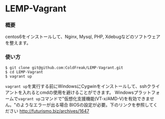 # LEMP-Vagrant

### 概要
centos6をインストールして、Nginx, Mysql, PHP, Xdebugなどのソフトウェアを整えます。

### 使い方

```
$ git clone git@github.com:ColdFreak/LEMP-Vagrant.git
$ cd LEMP-Vagrant
$ vagrant up
```

`vagrant up`を実行する前にWindowsにCygwinをインストールして、sshクライアントを入れるとcmdの使用を避けることができます。
Windowsプラットフォームで`vagrant up`コマンドで"仮想化支援機能(VT-x/AMD-V)を有効できません。"のようなエラーが出る場合
BIOSの設定が必要。下のリンクを参照してください
http://futurismo.biz/archives/1647


